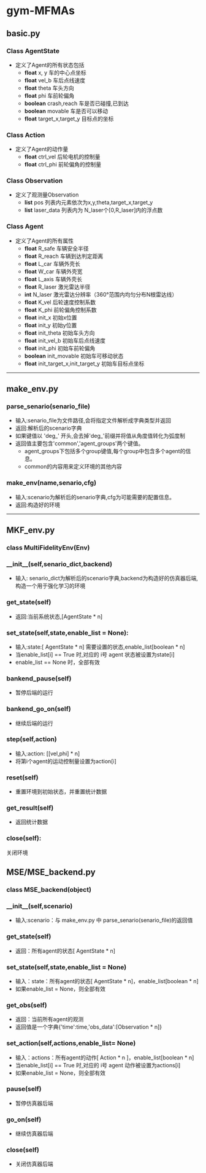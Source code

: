 # gym-MFMAs

## basic.py
### Class AgentState
* 定义了Agent的所有状态包括
  * __float__ x, y 车的中心点坐标
  * __float__ vel_b 车后点线速度
  * __float__ theta 车头方向
  * __float__ phi 车前轮偏角
  * __boolean__ crash,reach 车是否已碰撞,已到达
  * __boolean__ movable 车是否可以移动
  * __float__ target_x,target_y 目标点的坐标

### Class Action
* 定义了Agent的动作量
  * __float__ ctrl_vel 后轮电机的控制量
  * __float__ ctrl_phi 前轮偏角的控制量
### Class Observation
* 定义了观测量Observation
  * __list__ pos 列表内元素依次为x,y,theta,target_x,target_y 
  * __list__ laser_data 列表内为 N_laser个\[0,R_laser\]内的浮点数
### Class Agent
* 定义了Agent的所有属性
  * __float__ R_safe 车辆安全半径
  * __float__ R_reach 车辆到达判定距离
  * __float__ L_car   车辆外壳长
  * __float__ W_car   车辆外壳宽
  * __float__ L_axis  车辆外壳长
  * __float__ R_laser 激光雷达半径
  * __int__ N_laser 激光雷达分辨率（360°范围内均匀分布N根雷达线）
  * __float__ K_vel 后轮速度控制系数
  * __float__ K_phi 前轮偏角控制系数     
  * __float__ init_x 初始x位置 
  * __float__ init_y 初始y位置
  * __float__ init_theta 初始车头方向
  * __float__ init_vel_b 初始车后点线速度
  * __float__ init_phi   初始车前轮偏角
  * __boolean__ init_movable 初始车可移动状态
  * __float__ init_target_x,init_target_y 初始车目标点坐标
******

## make_env.py
### parse_senario(senario_file)
* 输入:senario_file为文件路径,会将指定文件解析成字典类型并返回
* 返回:解析后的scenario字典
* 如果键值以 'deg_' 开头,会去掉'deg_'前缀并将值从角度值转化为弧度制
* 返回值主要包含'common','agent_groups'两个键值。
  * agent_groups下包括多个group键值,每个group中包含多个agent的信息。
  * common的内容用来定义环境的其他内容
### make_env(name,senario,cfg)
* 输入:scenario为解析后的senario字典,cfg为可能需要的配置信息。
* 返回:构造好的环境
******

## MKF_env.py
### class MultiFidelityEnv(Env)
### \_\_init__(self,senario_dict,backend)
* 输入: senario_dict为解析后的scenario字典,backend为构造好的仿真器后端,构造一个用于强化学习的环境
### get_state(self)
* 返回:当前系统状态,\[AgentState * n\]
### set_state(self,state,enable_list = None):
* 输入:state:\[ AgentState * n\] 需要设置的状态,enable_list\[boolean * n\]
* 当enable_list[i] == True 时,对应的 i号 agent 状态被设置为state\[i\]
* enable_list == None 时，全部有效
### bankend_pause(self)
* 暂停后端的运行
### bankend_go_on(self)
* 继续后端的运行
### step(self,action)
* 输入:action: \[\[vel,phi\] * n\]
* 将第i个agent的运动控制量设置为action\[i\]
### reset(self)
* 重置环境到初始状态，并重置统计数据
### get_result(self)
* 返回统计数据
### close(self):
关闭环境


## MSE/MSE_backend.py
### class MSE_backend(object)
### \_\_init__(self,scenario)
* 输入:scenario：与 make_env.py 中 parse_senario(senario_file)的返回值
### get_state(self)
* 返回：所有agent的状态\[ AgentState * n\]
### set_state(self,state,enable_list = None)
* 输入：state：所有agent的状态\[ AgentState * n\]，enable_list\[boolean * n\] 
* 如果enable_list = None，则全部有效
### get_obs(self)
* 返回：当前所有agent的观测
* 返回值是一个字典{'time':time,'obs_data':\[Observation * n\]}
### set_action(self,actions,enable_list= None)
* 输入：actions：所有agent的动作\[ Action * n \]，enable_list\[boolean * n\]
* 当enable_list[i] == True 时,对应的 i号 agent 动作被设置为actions\[i\]
* 如果enable_list = None，则全部有效
### pause(self)
* 暂停仿真器后端
### go_on(self)
* 继续仿真器后端
### close(self)
* 关闭仿真器后端